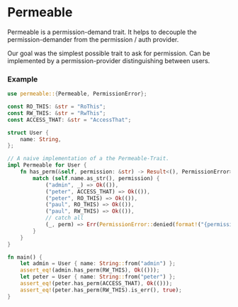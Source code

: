 # Permeable

Permeable is a permission-demand trait. It helps to decouple the permission-demander from the permission / auth provider.

Our goal was the simplest possible trait to ask for permission. Can be implemented by a permission-provider
distinguishing between users.

### Example

```rust
use permeable::{Permeable, PermissionError};

const RO_THIS: &str = "RoThis";
const RW_THIS: &str = "RwThis";
const ACCESS_THAT: &str = "AccessThat";

struct User {
    name: String,
};

// A naive implementation of a the Permeable-Trait.
impl Permeable for User {
    fn has_perm(&self, permission: &str) -> Result<(), PermissionError> {
        match (self.name.as_str(), permission) {
            ("admin", _) => Ok(()),
            ("peter", ACCESS_THAT) => Ok(()),
            ("peter", RO_THIS) => Ok(()),
            ("paul", RO_THIS) => Ok(()),
            ("paul", RW_THIS) => Ok(()),
            // catch all
            (_, perm) => Err(PermissionError::denied(format!("{permission}"), &self.name)),
        }
    }
}

fn main() {
    let admin = User { name: String::from("admin") };
    assert_eq!(admin.has_perm(RW_THIS), Ok(()));
    let peter = User { name: String::from("peter") };
    assert_eq!(peter.has_perm(ACCESS_THAT), Ok(()));
    assert_eq!(peter.has_perm(RW_THIS).is_err(), true);
}
```
